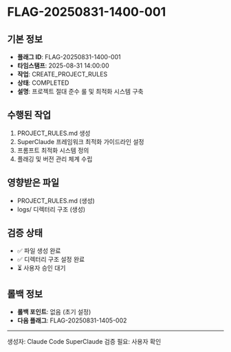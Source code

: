 # FLAG-20250831-1400-001

## 기본 정보
- **플래그 ID**: FLAG-20250831-1400-001
- **타임스탬프**: 2025-08-31 14:00:00
- **작업**: CREATE_PROJECT_RULES
- **상태**: COMPLETED
- **설명**: 프로젝트 절대 준수 룰 및 최적화 시스템 구축

## 수행된 작업
1. PROJECT_RULES.md 생성
2. SuperClaude 프레임워크 최적화 가이드라인 설정
3. 프롬프트 최적화 시스템 정의
4. 플래깅 및 버전 관리 체계 수립

## 영향받은 파일
- PROJECT_RULES.md (생성)
- logs/ 디렉터리 구조 (생성)

## 검증 상태
- ✅ 파일 생성 완료
- ✅ 디렉터리 구조 설정 완료
- ⏳ 사용자 승인 대기

## 롤백 정보
- **롤백 포인트**: 없음 (초기 설정)
- **다음 플래그**: FLAG-20250831-1405-002

---
생성자: Claude Code SuperClaude
검증 필요: 사용자 확인